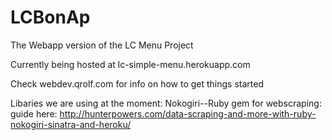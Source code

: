 # LCBonAp
The Webapp version of the LC Menu Project

Currently being hosted at lc-simple-menu.herokuapp.com

Check webdev.qrolf.com for info on how to get things started

Libaries we are using at the moment:
Nokogiri--Ruby gem for webscraping: guide here:
http://hunterpowers.com/data-scraping-and-more-with-ruby-nokogiri-sinatra-and-heroku/
